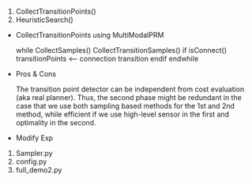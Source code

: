 1. CollectTransitionPoints()
2. HeuristicSearch()

- CollectTransitionPoints using MultiModalPRM
    
    while
        CollectSamples()
        CollectTransitionSamples()
        if isConnect()
            transitionPoints <-- connection transition
        endif
    endwhile

- Pros & Cons

    The transition point detector can be independent from cost evaluation (aka real planner). Thus, the second phase might be redundant in the case that we use both sampling based methods for the 1st and 2nd method, while efficient if we use high-level sensor in the first and optimality in the second.

- Modify Exp

1. Sampler.py
2. config.py
3. full_demo2.py
